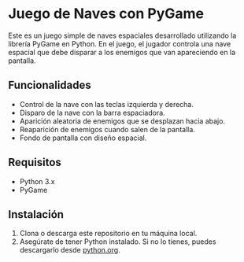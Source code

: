 # Juego de Naves con PyGame

Este es un juego simple de naves espaciales desarrollado utilizando la librería PyGame en Python. En el juego, el jugador controla una nave espacial que debe disparar a los enemigos que van apareciendo en la pantalla.

## Funcionalidades

- Control de la nave con las teclas izquierda y derecha.
- Disparo de la nave con la barra espaciadora.
- Aparición aleatoria de enemigos que se desplazan hacia abajo.
- Reaparición de enemigos cuando salen de la pantalla.
- Fondo de pantalla con diseño espacial.

## Requisitos

- Python 3.x
- PyGame

## Instalación

1. Clona o descarga este repositorio en tu máquina local.
2. Asegúrate de tener Python instalado. Si no lo tienes, puedes descargarlo desde [python.org](https://www.python.org/downloads/).
